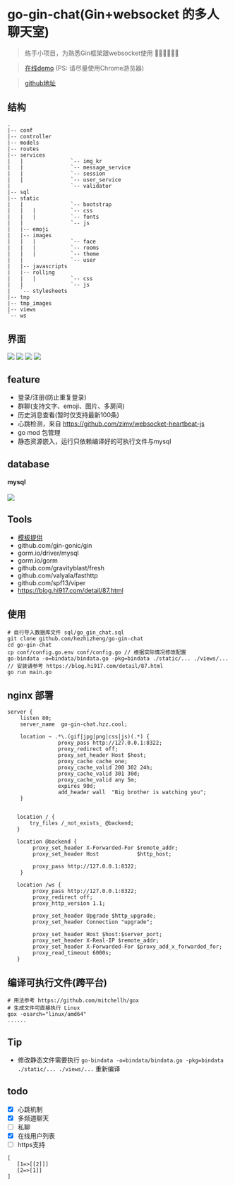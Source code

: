 # go-gin-chat(Gin+websocket 的多人聊天室)

> 练手小项目，为熟悉Gin框架跟websocket使用 💛💛💛💛💛💛

> [在线demo](http://go-gin-chat.hzz.cool) (PS: 请尽量使用Chrome游览器)

> [github地址](https://github.com/hezhizheng/go-gin-chat)

## 结构
```
.
|-- conf
|-- controller
|-- models
|-- routes
|-- services
|   |               `-- img_kr
|   |               `-- message_service
|   |               `-- session
|   |               `-- user_service
|                   `-- validator
|-- sql
|-- static
|   |               `-- bootstrap
|   |   |           `-- css
|   |   |           `-- fonts
|   |               `-- js
|   |-- emoji
|   |-- images
|   |   |           `-- face
|   |   |           `-- rooms
|   |   |           `-- theme
|   |               `-- user
|   |-- javascripts
|   |-- rolling
|   |   |           `-- css
|   |               `-- js
|   `-- stylesheets
|-- tmp
|-- tmp_images
|-- views
`-- ws

```

## 界面
![](https://static01.imgkr.com/temp/5c3c9096ef9f4796b404dd2f3e23c36d.png)
![](https://static01.imgkr.com/temp/cd66af62792f4d2e8c2fa974e82d0526.png)
![](https://static01.imgkr.com/temp/099bf697686445d79407962cdfb11e56.png)
![](https://static01.imgkr.com/temp/1e89fdd024de47fa862143fba246d632.png)

## feature
- 登录/注册(防止重复登录)
- 群聊(支持文字、emoji、图片、多房间)
- 历史消息查看(暂时仅支持最新100条)
- 心跳检测，来自 https://github.com/zimv/websocket-heartbeat-js
- go mod 包管理
- 静态资源嵌入，运行只依赖编译好的可执行文件与mysql

## database
#### mysql
![](https://static01.imgkr.com/temp/a4b4520607da41f796f13c17a250e70e.png)
 
## Tools
- [模板提供](https://github.com/zfowed/charooms-html) 
- github.com/gin-gonic/gin
- gorm.io/driver/mysql
- gorm.io/gorm
- github.com/gravityblast/fresh
- github.com/valyala/fasthttp
- github.com/spf13/viper
- https://blog.hi917.com/detail/87.html

## 使用

```
# 自行导入数据库文件 sql/go_gin_chat.sql
git clone github.com/hezhizheng/go-gin-chat
cd go-gin-chat
cp conf/config.go.env conf/config.go // 根据实际情况修改配置
go-bindata -o=bindata/bindata.go -pkg=bindata ./static/... ./views/... // 安装请参考 https://blog.hi917.com/detail/87.html
go run main.go 
```

## nginx 部署

```
server {
    listen 80;
    server_name  go-gin-chat.hzz.cool;

    location ~ .*\.(gif|jpg|png|css|js)(.*) {
                proxy_pass http://127.0.0.1:8322;
                proxy_redirect off;
                proxy_set_header Host $host;
                proxy_cache cache_one;
                proxy_cache_valid 200 302 24h;
                proxy_cache_valid 301 30d;
                proxy_cache_valid any 5m;
                expires 90d;
                add_header wall  "Big brother is watching you";
    }
  

   location / {
       try_files /_not_exists_ @backend;
   }
  
   location @backend {
        proxy_set_header X-Forwarded-For $remote_addr;
        proxy_set_header Host            $http_host;

        proxy_pass http://127.0.0.1:8322;
    }
  
   location /ws {
        proxy_pass http://127.0.0.1:8322;
        proxy_redirect off;
        proxy_http_version 1.1;

        proxy_set_header Upgrade $http_upgrade;
        proxy_set_header Connection "upgrade";

        proxy_set_header Host $host:$server_port;
        proxy_set_header X-Real-IP $remote_addr;
        proxy_set_header X-Forwarded-For $proxy_add_x_forwarded_for;    
        proxy_read_timeout 6000s;
   }
```
## 编译可执行文件(跨平台)

```
# 用法参考 https://github.com/mitchellh/gox
# 生成文件可直接执行 Linux
gox -osarch="linux/amd64"
......
```

## Tip
- 修改静态文件需要执行 `go-bindata -o=bindata/bindata.go -pkg=bindata ./static/... ./views/...`  重新编译

## todo
- [x] 心跳机制
- [x] 多频道聊天
- [ ] 私聊
- [x] 在线用户列表
- [ ] https支持

```
[
   [1=>[[2]]]
   [2=>[1]]
]
```